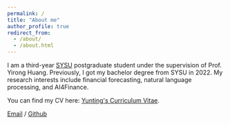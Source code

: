 ```yaml
---
permalink: /
title: "About me"
author_profile: true
redirect_from: 
  - /about/
  - /about.html
---
```


I am a third-year [SYSU](https://www.sysu.edu.cn/) postgraduate student under the supervision of Prof. Yirong Huang. Previously, I got my bachelor degree from SYSU in 2022. My research interests include financial forecasting, natural language processing, and AI4Finance.

You can find my CV here: [Yunting's Curriculum Vitae](../assets/Curriculum_Vitae.pdf).

[Email](mailton:liuyuntingsysu@gmail.com) / [Github](https://github.com/Yuning598)
